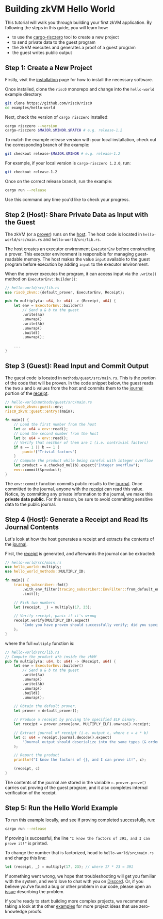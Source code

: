 # Building zkVM Hello World

This tutorial will walk you through building your first zkVM application. By
following the steps in this guide, you will learn how:

- to use the [cargo-risczero] tool to create a new project
- to send private data to the guest program
- the zkVM executes and generates a proof of a guest program
- the guest writes public output

## Step 1: Create a New Project

Firstly, visit the [installation][install] page for how to install the
necessary software.

Once installed, clone the `risc0` monorepo and change into the `hello-world` example directory:

```sh
git clone https://github.com/risc0/risc0
cd examples/hello-world
```

Next, check the version of `cargo risczero` installed:

```sh
cargo risczero --version
cargo-risczero $MAJOR.$MINOR.$PATCH # e.g. release-1.2
```

To match the example release version with your local installation, check out the corresponding branch of the example:

```sh
git checkout release-$MAJOR.$MINOR # e.g. release-1.2
```

For example, if your local version is `cargo-risczero 1.2.0`, run:

```sh
git checkout release-1.2
```

Once on the correct release branch, run the example:

```sh
cargo run --release
```

Use this command any time you'd like to check your progress.

## Step 2 (Host): Share Private Data as Input with the Guest

The zkVM (or a [prover]) runs on the [host]. The host code is located in `hello-world/src/main.rs` and `hello-world/src/lib.rs`.

The host creates an executor environment `ExecutorEnv` before constructing a prover. This executor environment is responsible for managing guest-readable memory. The host makes the value `input` available to the guest program before execution by adding `input` to the executor environment.

When the prover executes the program, it can access input via the `.write()` method on `ExecutorEnv::builder()`:

```rust ignore
// hello-world/src/lib.rs
use risc0_zkvm::{default_prover, ExecutorEnv, Receipt};

pub fn multiply(a: u64, b: u64) -> (Receipt, u64) {
    let env = ExecutorEnv::builder()
        // Send a & b to the guest
        .write(&a)
        .unwrap()
        .write(&b)
        .unwrap()
        .build()
        .unwrap();
    
    ...
}
```

## Step 3 (Guest): Read Input and Commit Output

The guest code is located in `methods/guest/src/main.rs`. This
is the portion of the code that will be proven. In the code snippet below, the
guest reads the two `a` and `b` values from the host and commits them to the [journal]
portion of the [receipt].

```rust ignore
// hello-world/methods/guest/src/main.rs
use risc0_zkvm::guest::env;
risc0_zkvm::guest::entry!(main);

fn main() {
    // Load the first number from the host
    let a: u64 = env::read();
    // Load the second number from the host
    let b: u64 = env::read();
    // Verify that neither of them are 1 (i.e. nontrivial factors)
    if a == 1 || b == 1 {
        panic!("Trivial factors")
    }
    // Compute the product while being careful with integer overflow
    let product = a.checked_mul(b).expect("Integer overflow");
    env::commit(&product);
}
```

The `env::commit` function commits public results to the [journal]. Once
committed to the journal, anyone with the [receipt] can read this value. Notice, by committing any private information to the journal, we make this **private data public**. For this reason, be sure to avoid committing sensitive data to the public journal.

## Step 4 (Host): Generate a Receipt and Read Its Journal Contents

Let's look at how the host generates a receipt and extracts the contents of the [journal].

First, the [receipt] is generated, and afterwards the journal can be extracted:

```rust ignore
// hello-world/src/main.rs
use hello_world::multiply;
use hello_world_methods::MULTIPLY_ID;

fn main() {
    tracing_subscriber::fmt()
        .with_env_filter(tracing_subscriber::EnvFilter::from_default_env())
        .init();

    // Pick two numbers
    let (receipt, _) = multiply(17, 23);

    // Verify receipt, panic if it's wrong
    receipt.verify(MULTIPLY_ID).expect(
        "Code you have proven should successfully verify; did you specify the correct image ID?",
    );
}
```

where the full `multiply` function is:

```rust ignore
// hello-world/src/lib.rs
// Compute the product a*b inside the zkVM
pub fn multiply(a: u64, b: u64) -> (Receipt, u64) {
    let env = ExecutorEnv::builder()
        // Send a & b to the guest
        .write(&a)
        .unwrap()
        .write(&b)
        .unwrap()
        .build()
        .unwrap();

    // Obtain the default prover.
    let prover = default_prover();

    // Produce a receipt by proving the specified ELF binary.
    let receipt = prover.prove(env, MULTIPLY_ELF).unwrap().receipt;

    // Extract journal of receipt (i.e. output c, where c = a * b)
    let c: u64 = receipt.journal.decode().expect(
        "Journal output should deserialize into the same types (& order) that it was written",
    );

    // Report the product
    println!("I know the factors of {}, and I can prove it!", c);

    (receipt, c)
}
```

The contents of the journal are stored in the variable `c`. `prover.prove()` carries out proving of the guest program, and it also completes internal verification of the receipt.

## Step 5: Run the Hello World Example

To run this example locally, and see if proving completed successfully, run:

```sh
cargo run --release
```

If proving is successful, the line `"I know the factors of 391, and I can prove it!"` is printed.

To change the number that is factorized, head to `hello-world/src/main.rs` and change this line:

```rust ignore
let (receipt, _) = multiply(17, 23); // where 17 * 23 = 391
```

If something went wrong, we hope that troubleshooting will get you
familiar with the system, and we'd love to chat with you on [Discord]. Or, if
you believe you've found a bug or other problem in our code, please open an
[issue] describing the problem.

If you're ready to start building more complex projects, we recommend taking a
look at the other [examples] for more project ideas that use zero-knowledge
proofs.

[cargo-risczero]: https://docs.rs/cargo-risczero
[Discord]: https://discord.gg/risczero
[examples]: ../examples.md
[host]: /terminology#host-program
[install]: ../install.md
[issue]: https://github.com/risc0/risc0/issues/new/choose
[journal]: /terminology#journal
[prover]: /terminology#prover
[receipt]: /terminology#receipt
